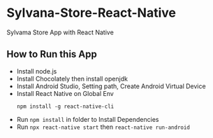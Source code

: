 # Sylvana-Store-React-Native

Sylvama Store App with React Native

## How to Run this App
- Install node.js
- Install Chocolately then install openjdk
- Install Android Studio, Setting path, Create Android Virtual Device
- Install React Native on Global Env
  ```
  npm install -g react-native-cli
  ```
 - Run `npm install` in folder to Install Dependencies
 - Run `npx react-native start` then `react-native run-android`
